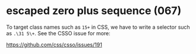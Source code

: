 # escaped zero plus sequence (067)

To target class names such as `15+` in CSS, we have to write a selector such as
`.\31 5\+`. See the CSSO issue for more:

https://github.com/css/csso/issues/191
